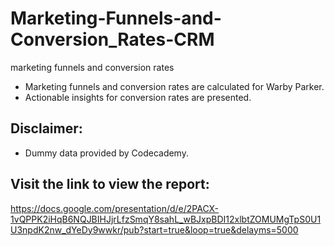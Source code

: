 # Marketing-Funnels-and-Conversion_Rates-CRM
marketing funnels and conversion rates

- Marketing funnels and conversion rates are calculated for Warby Parker.
- Actionable insights for conversion rates are presented.

## Disclaimer:
- Dummy data provided by Codecademy.

## Visit the link to view the report: 
https://docs.google.com/presentation/d/e/2PACX-1vQPPK2iHqB6NQJBIHJjrLfzSmqY8sahL_wBJxpBDI12xlbtZOMUMgTpS0U1U3npdK2nw_dYeDy9wwkr/pub?start=true&loop=true&delayms=5000
